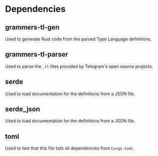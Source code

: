 # Dependencies

## grammers-tl-gen

Used to generate Rust code from the parsed Type Language definitions.

## grammers-tl-parser

Used to parse the `.tl` files provided by Telegram's open source projects.

## serde

Used to load documentation for the definitions from a JSON file.

## serde_json

Used to load documentation for the definitions from a JSON file.

## toml

Used to test that this file lists all dependencies from `Cargo.toml`.

